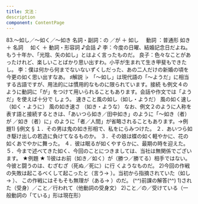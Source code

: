 ```yaml
---
title: 文法：
description
component: ContentPage
---
```



83.～如し／～如く／～如き
名詞・副詞：の ／が ＋ 如し    
動詞 ：普通形 如き ＋ 名詞
    如く ＋ 動詞・形容詞
♪会話 ♪
李：今度の日曜、結婚記念日だよね。もう十年か、「光陰、矢の如し」とはよく言ったものだ。
良子：色々なことがあったけれど、楽しいことばかり思い出すわ。小平が生まれて生き甲斐もできたし。
李：僕は何から何までないないずくしだった、あの二人だけの新婚の頃を今更の如く思い出すなあ。
♯解説 ♭
「～如し」は現代語の「～ようだ」に相当する古語ですが、用法的には慣用的なものに限られています。接続 も例文４のように動詞に「が」をつけて用いられることもあります。会話や作文では「ようだ」を使えば十分で しょう。
速きこと風の如し（如し・ようだ） 風の如く速し （如く・ように） 風の如き速さ （如き・ような）
なお、例文２のように人称を表す語と接続するときは、「あいつら如き／田中如き」のように「～如き（者）が ／如き（者）に」のように「者／人間」が省略されることもあります。→例題1)
§例文 §
１．その男は鬼の如き形相で、私をにらみつけた。
２．あいつら如き駆け出しの若造に負けてなるものか。
３．その娘は蝶の如く軽やかに、花の如くあでやかに舞った。
４．彼は眠るが如くやすらかに、最期の時を迎えた。
５．今まで述べてきた如く、今回のことにつきましては、当社は無関係でございます。
★例題 ★
1)彼はお前（如き／如く）が（勝つ／勝てる）相手ではない。今彼と闘うのは、むざむざ（死ぬ／死に）に行 くようなものだ。
2)今回の作戦の失敗は起こるべくして起こったと（言う→ ）。当初から指摘されていた（如し→ ）、
この作戦にはそもそも無理が（ある→ ）のだ。
(^^)前課の解答(^^)
1)された（受身）／こと／行われて（他動詞の受身文）
2)こと／の／受けている（一般動詞の「ている」形は現在形）
